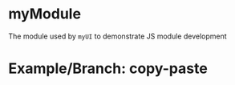 # myModule

The module used by `myUI` to demonstrate JS module development

# Example/Branch: copy-paste